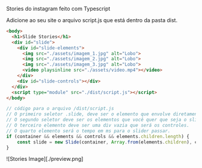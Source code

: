Stories do instagram feito com Typescript


Adicione ao seu site o arquivo script.js que está dentro da pasta dist.

```html
<body>
  <h1>Slide Stories</h1>
  <div id="slide">
    <div id="slide-elements">
      <img src="./assets/imagem_1.jpg" alt="Lobo">
      <img src="./assets/imagem_2.jpg" alt="Lobo">
      <img src="./assets/imagem_3.jpg" alt="Lobo">
      <video playsinline src="./assets/video.mp4"></video>
    </div>
    <div id="slide-controls"></div>
  </div>
  <script type="module" src="./dist/script.js"></script>
</body>
```

```js
// código para o arquivo /dist/script.js
// O primeiro seletor .slide, deve ser o elemento que envolve diretamente a div que envolve os elementos.
// O segundo seletor deve ser os elementos que você quer que seja o slide.
// O terceiro elemento deve ser uma div vazia que será os controles.
// O quarto elemento será o tempo em ms para o slider passar.
if (container && elements && controls && elements.children.length) {
    const slide = new Slide(container, Array.from(elements.children), controls, 3000);
}
```

![Stories Image][./preview.png]